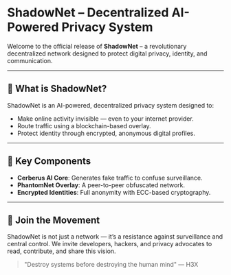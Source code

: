 # ShadowNet – Decentralized AI-Powered Privacy System

Welcome to the official release of **ShadowNet** – a revolutionary decentralized network designed to protect digital privacy, identity, and communication.

---

## 🧠 What is ShadowNet?

ShadowNet is an AI-powered, decentralized privacy system designed to:

- Make online activity invisible — even to your internet provider.
- Route traffic using a blockchain-based overlay.
- Protect identity through encrypted, anonymous digital profiles.

---

## 🔐 Key Components

- **Cerberus AI Core**: Generates fake traffic to confuse surveillance.
- **PhantomNet Overlay**: A peer-to-peer obfuscated network.
- **Encrypted Identities**: Full anonymity with ECC-based cryptography.

---

## 📢 Join the Movement

ShadowNet is not just a network — it’s a resistance against surveillance and central control. We invite developers, hackers, and privacy advocates to read, contribute, and share this vision.

> "Destroy systems before destroying the human mind" — H3X
